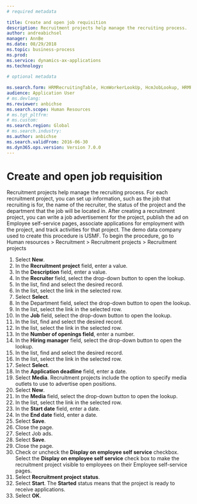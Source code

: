 ```yaml
--- 
# required metadata 
 
title: Create and open job requisition
description: Recruitment projects help manage the recruiting process. 
author: andreabichsel
manager: AnnBe 
ms.date: 08/29/2018
ms.topic: business-process 
ms.prod:  
ms.service: dynamics-ax-applications 
ms.technology:  
 
# optional metadata 
 
ms.search.form: HRMRecruitingTable, HcmWorkerLookUp, HcmJobLookup, HRMRecruitingMedia, HRMRecruitingJobAd, HcmPersonnelManagementWorkspace  
audience: Application User 
# ms.devlang:  
ms.reviewer: anbichse
ms.search.scope: Human Resources
# ms.tgt_pltfrm:  
# ms.custom:  
ms.search.region: Global
# ms.search.industry: 
ms.author: anbichse
ms.search.validFrom: 2016-06-30 
ms.dyn365.ops.version: Version 7.0.0 
---
```


# Create and open job requisition

Recruitment projects help manage the recruiting process. For each recruitment project, you can set up information, such as the job that recruiting is for, the name of the recruiter, the status of the project and the department that the job will be located in. After creating a recruitment project, you can write a job advertisement for the project, publish the ad on Employee self-service pages, associate applications for employment with the project, and track activities for that project. The demo data company used to create this procedure is USMF. To begin the procedure, go to Human resources > Recruitment > Recruitment projects > Recruitment projects

1. Select **New**.
2. In the **Recruitment project** field, enter a value.
3. In the **Description** field, enter a value.
4. In the **Recruiter** field, select the drop-down button to open the lookup.
5. In the list, find and select the desired record.
6. In the list, select the link in the selected row.
7. Select **Select**.
8. In the Department field, select the drop-down button to open the lookup.
9. In the list, select the link in the selected row.
10. In the **Job** field, select the drop-down button to open the lookup.
11. In the list, find and select the desired record.
12. In the list, select the link in the selected row.
13. In the **Number of openings field**, enter a number.
14. In the **Hiring manager** field, select the drop-down button to open the lookup.
15. In the list, find and select the desired record.
16. In the list, select the link in the selected row.
17. Select **Select**.
18. In the **Application deadline** field, enter a date.
19. Select **Media**. Recruitment projects include the option to specify media outlets to use to advertise open positions.  
20. Select **New**.
21. In the **Media** field, select the drop-down button to open the lookup.
22. In the list, select the link in the selected row.
23. In the **Start date** field, enter a date.
24. In the **End date** field, enter a date.
25. Select **Save**.
26. Close the page.
27. Select Job ads.
28. Select **Save**.
29. Close the page.
30. Check or uncheck the **Display on employee self service** checkbox. Select the **Display on employee self service** check box to make the recruitment project visible to employees on their Employee self-service pages.  
31. Select **Recruitment project status**.
32. Select **Start**. The **Started** status means that the project is ready to receive applications.  
33. Select **OK**.

